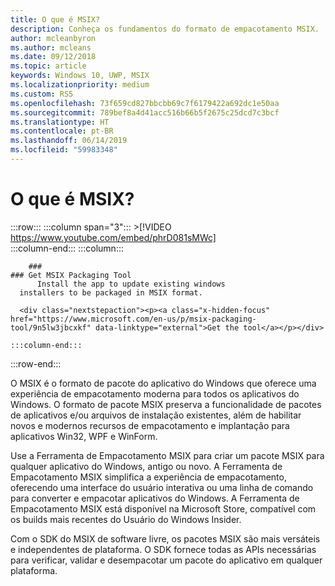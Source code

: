 ```yaml
---
title: O que é MSIX?
description: Conheça os fundamentos do formato de empacotamento MSIX.
author: mcleanbyron
ms.author: mcleans
ms.date: 09/12/2018
ms.topic: article
keywords: Windows 10, UWP, MSIX
ms.localizationpriority: medium
ms.custom: RS5
ms.openlocfilehash: 73f659cd827bbcbb69c7f6179422a692dc1e50aa
ms.sourcegitcommit: 789bef8a4d41acc516b66b5f2675c25dcd7c3bcf
ms.translationtype: HT
ms.contentlocale: pt-BR
ms.lasthandoff: 06/14/2019
ms.locfileid: "59983348"
---
```

# <a name="what-is-msix"></a>O que é MSIX?


 :::row:::
    :::column span="3":::
        >[!VIDEO https://www.youtube.com/embed/phrD081sMWc]      
    :::column-end:::
:::column:::

        ###     
    ### Get MSIX Packaging Tool
          Install the app to update existing windows 
      installers to be packaged in MSIX format.

      <div class="nextstepaction"><p><a class="x-hidden-focus" href="https://www.microsoft.com/en-us/p/msix-packaging-tool/9n5lw3jbcxkf" data-linktype="external">Get the tool</a></p></div>
      
    :::column-end:::
:::row-end:::

O MSIX é o formato de pacote do aplicativo do Windows que oferece uma experiência de empacotamento moderna para todos os aplicativos do Windows. O formato de pacote MSIX preserva a funcionalidade de pacotes de aplicativos e/ou arquivos de instalação existentes, além de habilitar novos e modernos recursos de empacotamento e implantação para aplicativos Win32, WPF e WinForm.

Use a Ferramenta de Empacotamento MSIX para criar um pacote MSIX para qualquer aplicativo do Windows, antigo ou novo. A Ferramenta de Empacotamento MSIX simplifica a experiência de empacotamento, oferecendo uma interface do usuário interativa ou uma linha de comando para converter e empacotar aplicativos do Windows. A Ferramenta de Empacotamento MSIX está disponível na Microsoft Store, compatível com os builds mais recentes do Usuário do Windows Insider.

Com o SDK do MSIX de software livre, os pacotes MSIX são mais versáteis e independentes de plataforma. O SDK fornece todas as APIs necessárias para verificar, validar e desempacotar um pacote do aplicativo em qualquer plataforma. 



